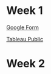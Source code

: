 # Week 1

[Google Form](https://forms.gle/vHZDEadTqAqT8txr5)

[Tableau Public](https://public.tableau.com/en-us/s/)

# Week 2
